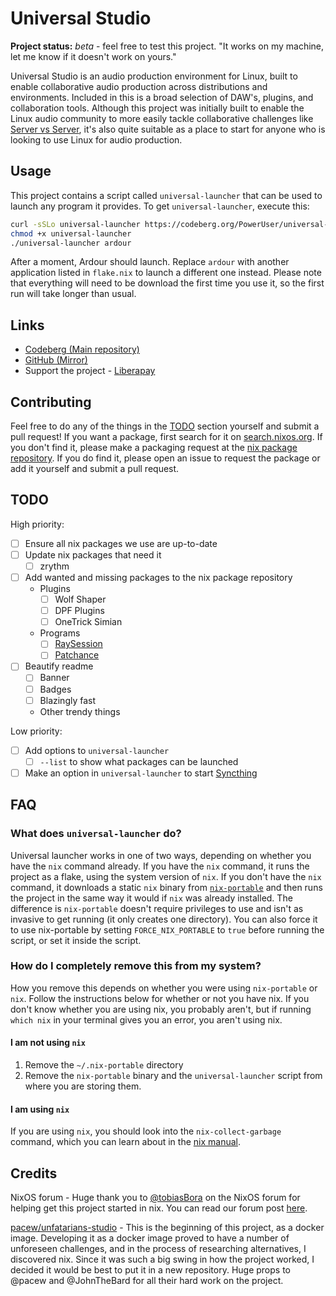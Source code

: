 # Universal Studio

**Project status:** *beta* - feel free to test this project. "It works on my
machine, let me know if it doesn't work on yours."

<!--                  do not break the river please :)                      -->
Universal Studio is an audio production environment for Linux, built to enable
collaborative audio production across distributions and environments. Included
in this is a broad selection of DAW's, plugins, and collaboration tools.
Although this project was initially built to enable the Linux audio community
to more easily tackle collaborative challenges like [Server vs
Server](https://www.servervsserver.com/), it's also quite suitable as a place
to start for anyone who is looking to use Linux for audio production.
<!-- What's a river? Read this: https://w.wiki/44aF                         -->

## Usage

This project contains a script called `universal-launcher` that can be used to
launch any program it provides. To get `universal-launcher`, execute this:

```bash
curl -sSLo universal-launcher https://codeberg.org/PowerUser/universal-studio/raw/branch/main/universal-launcher.sh
chmod +x universal-launcher
./universal-launcher ardour
```

After a moment, Ardour should launch. Replace `ardour` with another application
listed in `flake.nix` to launch a different one instead. Please note that
everything will need to be download the first time you use it, so the first run
will take longer than usual.

## Links

* [Codeberg (Main repository)](https://codeberg.org/PowerUser/universal-studio)
* [GitHub (Mirror)](https://github.com/PowerUser64/universal-studio)
* Support the project - [Liberapay](https://liberapay.com/PowerUser/)

## Contributing

Feel free to do any of the things in the [TODO](#TODO) section yourself and
submit a pull request! If you want a package, first search for it on
[search.nixos.org](https://search.nixos.org/packages?channel=unstable). If you
don't find it, please make a packaging request at the [nix package
repository](https://github.com/NixOS/nixpkgs/). If you do find it, please open
an issue to request the package or add it yourself and submit a pull request.


<!-- TODO: Move TODO list below the FAQ -->
## TODO

<!-- Hidden:
* [ ] Rename universal-launcher to universal-studio to avoid confusion with
  packaging and such
-->

High priority:

* [ ] Ensure all nix packages we use are up-to-date
* [ ] Update nix packages that need it
  * [ ] zrythm
* [ ] Add wanted and missing packages to the nix package repository
  * Plugins
    * [ ] Wolf Shaper
    * [ ] DPF Plugins
    * [ ] OneTrick Simian
  * Programs
    * [ ] [RaySession](https://github.com/NixOS/nixpkgs/issues/194022)
    * [ ] [Patchance](https://github.com/NixOS/nixpkgs/issues/194023)
* [ ] Beautify readme
  * [ ] Banner
  * [ ] Badges
  * [ ] Blazingly fast
  * Other trendy things

Low priority:

* [ ] Add options to `universal-launcher`
  * [ ] `--list` to show what packages can be launched
* [ ] Make an option in `universal-launcher` to start
  [Syncthing](https://syncthing.net/)

## FAQ
<!-- TODO: add emojis to the questions so they stand out -->
### What does `universal-launcher` do?

Universal launcher works in one of two ways, depending on whether you have the
`nix` command already. If you have the `nix` command, it runs the project as a
flake, using the system version of `nix`. If you don't have the `nix` command,
it downloads a static `nix` binary from
[`nix-portable`](https://github.com/DavHau/nix-portable) and then runs the
project in the same way it would if `nix` was already installed. The difference
is `nix-portable` doesn't require privileges to use and isn't as invasive to
get running (it only creates one directory). You can also force it to use
nix-portable by setting `FORCE_NIX_PORTABLE` to `true` before running the
script, or set it inside the script.

### How do I completely remove this from my system?

How you remove this depends on whether you were using `nix-portable` or `nix`.
Follow the instructions below for whether or not you have nix. If you don't
know whether you are using nix, you probably aren't, but if running `which nix`
in your terminal gives you an error, you aren't using nix.

#### I am not using `nix`

1. Remove the `~/.nix-portable` directory
2. Remove the `nix-portable` binary and the `universal-launcher` script from
   where you are storing them.

#### I am using `nix`

If you are using `nix`, you should look into the `nix-collect-garbage` command,
which you can learn about in the [nix
manual](https://nixos.org/manual/nix/stable/command-ref/nix-collect-garbage.html).

## Credits

NixOS forum - Huge thank you to
[@tobiasBora](https://discourse.nixos.org/u/tobiasBora) on the NixOS forum for
helping get this project started in nix. You can read our forum post
[here](https://discourse.nixos.org/t/22191).

[pacew/unfatarians-studio](https://codeberg.org/pacew/unfatarians-studio) -
This is the beginning of this project, as a docker image. Developing it as a
docker image proved to have a number of unforeseen challenges, and in the
process of researching alternatives, I discovered nix. Since it was such a big
swing in how the project worked, I decided it would be best to put it in a new
repository. Huge props to @pacew and @JohnTheBard for all their hard work on
the project.

<!-- vim: sw=2 ts=2
-->
